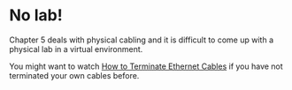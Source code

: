 # No lab!
Chapter 5 deals with physical cabling and it is difficult to come up with a physical lab in a virtual environment.

You might want to watch [How to Terminate Ethernet Cables](https://www.youtube.com/watch?v=2OLeNqsNATQ) if you have not terminated your own cables before.
